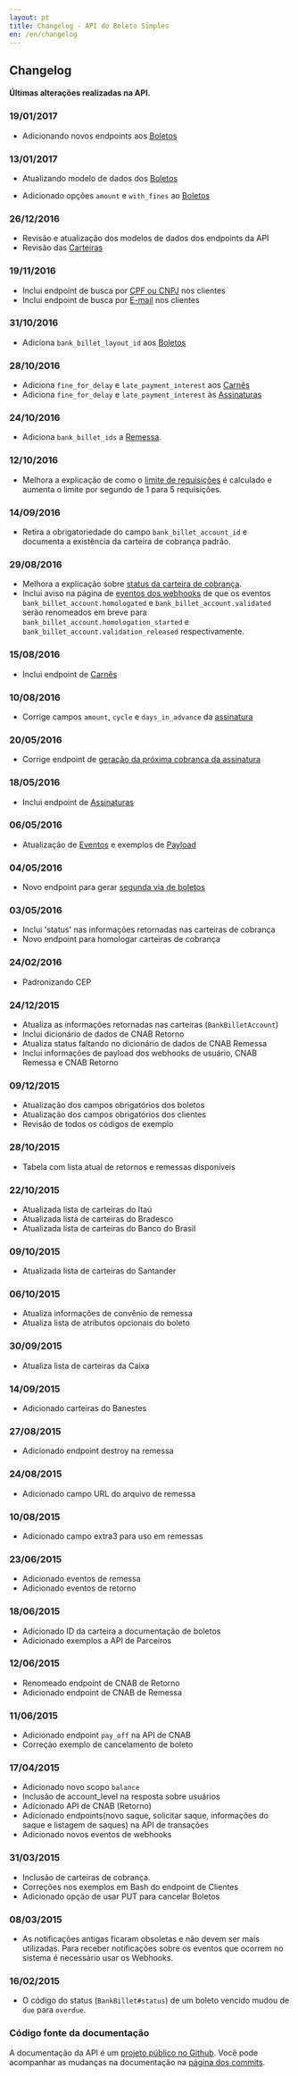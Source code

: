 ```yaml
---
layout: pt
title: Changelog - API do Boleto Simples
en: /en/changelog
---
```


## Changelog

#### Últimas alterações realizadas na API.

### 19/01/2017

* Adicionando novos endpoints aos [Boletos](/reference/v1/bank_billets)

### 13/01/2017

* Atualizando modelo de dados dos [Boletos](/reference/v1/bank_billets)

* Adicionado opções `amount` e `with_fines` ao [Boletos](/reference/v1/bank_billets/#gerar-segunda-via-do-boleto)

### 26/12/2016

* Revisão e atualização dos modelos de dados dos endpoints da API
* Revisão das [Carteiras](/bank_contracts)

### 19/11/2016

* Inclui endpoint de busca por [CPF ou CNPJ](/reference/v1/customers/#buscar-por-cpf-ou-cnpj) nos clientes
* Inclui endpoint de busca por [E-mail](/reference/v1/customers/#buscar-por-e-mail) nos clientes

### 31/10/2016

* Adiciona `bank_billet_layout_id` aos [Boletos](/reference/v1/bank_billets)

### 28/10/2016

* Adiciona `fine_for_delay` e `late_payment_interest` aos [Carnês](/reference/v1/installments)
* Adiciona `fine_for_delay` e `late_payment_interest` às [Assinaturas](/reference/v1/customer_subscriptions)

### 24/10/2016

* Adiciona `bank_billet_ids` a [Remessa](/reference/v1/remittances).

### 12/10/2016

* Melhora a explicação de como o [limite de requisições](/#limite-de-requisies) é calculado e aumenta o limite por segundo de 1 para 5 requisições.

### 14/09/2016

* Retira a obrigatoriedade do campo `bank_billet_account_id` e documenta a existência da carteira de cobrança padrão.

### 29/08/2016

* Melhora a explicação sobre [status da carteira de cobrança](/reference/v1/bank_billet_accounts/#status).
* Inclui aviso na página de [eventos dos webhooks](/webhooks/events/) de que os eventos `bank_billet_account.homologated` e `bank_billet_account.validated` serão renomeados em breve para `bank_billet_account.homologation_started` e `bank_billet_account.validation_released` respectivamente.

### 15/08/2016

* Inclui endpoint de [Carnês](/reference/v1/installments)

### 10/08/2016

* Corrige campos `amount`,  `cycle` e `days_in_advance` da [assinatura](/reference/v1/customer_subscriptions)

### 20/05/2016

* Corrige endpoint de [geração da próxima cobrança da assinatura](/reference/v1/customer_subscriptions#gerar-prxima-cobrana)

### 18/05/2016

* Inclui endpoint de [Assinaturas](/reference/v1/customer_subscriptions)

### 06/05/2016

* Atualização de [Eventos](/webhooks/events/) e exemplos de [Payload](/webhooks/payloads/)

### 04/05/2016

* Novo endpoint para gerar [segunda via de boletos](/reference/v1/bank_billets/#gerar-segunda-via-do-boleto)

### 03/05/2016

* Inclui 'status' nas informações retornadas nas carteiras de cobrança
* Novo endpoint para homologar carteiras de cobrança

### 24/02/2016

* Padronizando CEP

### 24/12/2015

* Atualiza as informações retornadas nas carteiras (`BankBilletAccount`)
* Inclui dicionário de dados de CNAB Retorno
* Atualiza status faltando no dicionário de dados de CNAB Remessa
* Inclui informações de payload dos webhooks de usuário, CNAB Remessa e CNAB Retorno

### 09/12/2015

* Atualização dos campos obrigatórios dos boletos
* Atualização dos campos obrigatórios dos clientes
* Revisão de todos os códigos de exemplo

### 28/10/2015

* Tabela com lista atual de retornos e remessas disponíveis

### 22/10/2015

* Atualizada lista de carteiras do Itaú
* Atualizada lista de carteiras do Bradesco
* Atualizada lista de carteiras do Banco do Brasil

### 09/10/2015

* Atualizada lista de carteiras do Santander

### 06/10/2015

* Atualiza informações de convênio de remessa
* Atualiza lista de atributos opcionais do boleto

### 30/09/2015

* Atualiza lista de carteiras da Caixa

### 14/09/2015

* Adicionado carteiras do Banestes

### 27/08/2015

* Adicionado endpoint destroy na remessa

### 24/08/2015

* Adicionado campo URL do arquivo de remessa

### 10/08/2015

* Adicionado campo extra3 para uso em remessas

### 23/06/2015

* Adicionado eventos de remessa
* Adicionado eventos de retorno

### 18/06/2015

* Adicionado ID da carteira a documentação de boletos
* Adicionado exemplos a API de Parceiros

### 12/06/2015

* Renomeado endpoint de CNAB de Retorno
* Adicionado endpoint de CNAB de Remessa

### 11/06/2015

* Adicionado endpoint `pay_off` na API de CNAB
* Correção exemplo de cancelamento de boleto

### 17/04/2015

* Adicionado novo scopo `balance`
* Inclusão de account_level na resposta sobre usuários
* Adicionado API de CNAB (Retorno)
* Adicionado endpoints(novo saque, solicitar saque, informações do saque e listagem de saques) na API de transações
* Adicionado novos eventos de webhooks

### 31/03/2015

* Inclusão de carteiras de cobrança.
* Correções nos exemplos em Bash do endpoint de Clientes
* Adicionado opção de usar PUT para cancelar Boletos

### 08/03/2015

* As notificações antigas ficaram obsoletas e não devem ser mais utilizadas. Para receber notificações sobre os eventos que ocorrem no sistema é necessário usar os Webhooks.

### 16/02/2015

* O código do status (`BankBillet#status`) de um boleto vencido mudou de `due` para `overdue`.

### Código fonte da documentação

A documentação da API é um [projeto público no Github](https://github.com/BoletoSimples/boletosimples-api). Você pode acompanhar as mudanças na documentação na [página dos commits](https://github.com/BoletoSimples/boletosimples-api/commits/gh-pages).
